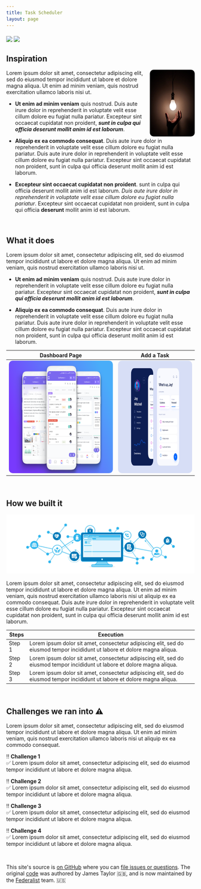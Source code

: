 ```yaml
---
title: Task Scheduler
layout: page
---
```


<div style="margin: 20px 0;"><img src="https://img.shields.io/badge/Inspiration-Let%20your%20past%20not%20define%20you-brightgreen">
<img src="https://img.shields.io/badge/Tasks-Scheduler-%23EA80FC"></div>

## Inspiration

<img src="../assets/img/projects/inspiration.jpeg" align="right" alt="Size Limit logo by Anton Lovchikov" style="margin-left: 10px; border-radius: 10px;" width="120" height="178">

Lorem ipsum dolor sit amet, consectetur adipiscing elit, sed do eiusmod tempor incididunt ut labore et dolore magna aliqua. Ut enim ad minim veniam, quis nostrud exercitation ullamco laboris nisi ut.

- **Ut enim ad minim veniam** quis nostrud. Duis aute irure dolor in reprehenderit in voluptate velit esse cillum dolore eu fugiat nulla pariatur. Excepteur sint occaecat cupidatat non proident, **_sunt in culpa qui officia deserunt mollit anim id est laborum_**.

- **Aliquip ex ea commodo consequat**. Duis aute irure dolor in reprehenderit in voluptate velit esse cillum dolore eu fugiat nulla pariatur. Duis aute irure dolor in reprehenderit in voluptate velit esse cillum dolore eu fugiat nulla pariatur. Excepteur sint occaecat cupidatat non proident, sunt in culpa qui officia deserunt mollit anim id est laborum.

- **Excepteur sint occaecat cupidatat non proident**. sunt in culpa qui officia deserunt mollit anim id est laborum. _Duis aute irure dolor in reprehenderit in voluptate velit esse cillum dolore eu fugiat nulla pariatur_. Excepteur sint occaecat cupidatat non proident, sunt in culpa qui officia **deserunt** mollit anim id est laborum.

<br>

## What it does

Lorem ipsum dolor sit amet, consectetur adipiscing elit, sed do eiusmod tempor incididunt ut labore et dolore magna aliqua. Ut enim ad minim veniam, quis nostrud exercitation ullamco laboris nisi ut.

- **Ut enim ad minim veniam** quis nostrud. Duis aute irure dolor in reprehenderit in voluptate velit esse cillum dolore eu fugiat nulla pariatur. Excepteur sint occaecat cupidatat non proident, **_sunt in culpa qui officia deserunt mollit anim id est laborum_**.

- **Aliquip ex ea commodo consequat**. Duis aute irure dolor in reprehenderit in voluptate velit esse cillum dolore eu fugiat nulla pariatur. Duis aute irure dolor in reprehenderit in voluptate velit esse cillum dolore eu fugiat nulla pariatur. Excepteur sint occaecat cupidatat non proident, sunt in culpa qui officia deserunt mollit anim id est laborum.

|                                                      Dashboard Page                                                      |                                             Add a Task                                              |
| :----------------------------------------------------------------------------------------------------------------------: | :-------------------------------------------------------------------------------------------------: |
| <img src="../assets/img/projects/tasks1.png" width="500" height="300" style="border-radius: 10px; margin-right: 100px;"> | <img src="../assets/img/projects/tasks2.png" width="500" height="300" style="border-radius: 10px;"> |

<br>

## How we built it
![Workflow](../assets/img/projects/workflow-banner.jpg)

Lorem ipsum dolor sit amet, consectetur adipiscing elit, sed do eiusmod tempor incididunt ut labore et dolore magna aliqua. Ut enim ad minim veniam, quis nostrud exercitation ullamco laboris nisi ut aliquip ex ea commodo consequat. Duis aute irure dolor in reprehenderit in voluptate velit esse cillum dolore eu fugiat nulla pariatur. Excepteur sint occaecat cupidatat non proident, sunt in culpa qui officia deserunt mollit anim id est laborum.

| Steps               | Execution    |
|---------------------|--------------|
| Step 1              |       Lorem ipsum dolor sit amet, consectetur adipiscing elit, sed do eiusmod tempor incididunt ut labore et dolore magna aliqua.        |              
| Step 2              | Lorem ipsum dolor sit amet, consectetur adipiscing elit, sed do eiusmod tempor incididunt ut labore et dolore magna aliqua.     |              
| Step 3              |      Lorem ipsum dolor sit amet, consectetur adipiscing elit, sed do eiusmod tempor incididunt ut labore et dolore magna aliqua.     |



<br>

## Challenges we ran into :warning:

Lorem ipsum dolor sit amet, consectetur adipiscing elit, sed do eiusmod tempor incididunt ut labore et dolore magna aliqua. Ut enim ad minim veniam, quis nostrud exercitation ullamco laboris nisi ut aliquip ex ea commodo consequat. 

:bangbang: **Challenge 1** <br>
:white_check_mark: Lorem ipsum dolor sit amet, consectetur adipiscing elit, sed do eiusmod tempor incididunt ut labore et dolore magna aliqua. 

:bangbang: **Challenge 2** <br>
:white_check_mark: Lorem ipsum dolor sit amet, consectetur adipiscing elit, sed do eiusmod tempor incididunt ut labore et dolore magna aliqua. 

:bangbang: **Challenge 3** <br>
:white_check_mark: Lorem ipsum dolor sit amet, consectetur adipiscing elit, sed do eiusmod tempor incididunt ut labore et dolore magna aliqua. 

:bangbang: **Challenge 4** <br>
:white_check_mark: Lorem ipsum dolor sit amet, consectetur adipiscing elit, sed do eiusmod tempor incididunt ut labore et dolore magna aliqua. 


<br>


    
 This site's source is [on GitHub](https://github.com/18f/markdown-editor) where you can [file issues or questions](https://github.com/18F/markdown-editor/issues/new). The original [code](https://github.com/jbt/markdown-editor) was authored by James Taylor :uk:, and is now maintained by the [Federalist](https://federalist.18f.gov) team. :us:

